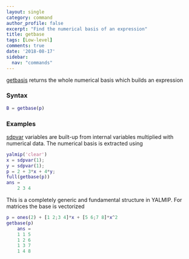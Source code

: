 ```yaml
---
layout: single
category: command
author_profile: false
excerpt: "Find the numerical basis of an expression"
title: getbase
tags: [Low-level]
comments: true
date: '2018-08-17'
sidebar:
  nav: "commands"
---
```


[getbasis](/command/getbase) returns the whole numerical basis which builds an expression

### Syntax

````matlab
B = getbase(p)
````

### Examples

[sdpvar](/commad/sdpvar) variables are built-up from internal variables multiplied with numerical data. The numerical basis is extracted using 

````matlab
yalmip('clear')
x = sdpvar(1);
y = sdpvar(1);
p = 2 + 3*x + 4*y;
full(getbase(p))
ans = 
    2 3 4
````

This is a completely generic and fundamental structure in YALMIP. For matrices the base is vectorized

````matlab
p = ones(2) + [1 2;3 4]*x + [5 6;7 8]*x^2
getbase(p)
    ans = 
    1 1 5
    1 2 6
    1 3 7
    1 4 8
````

